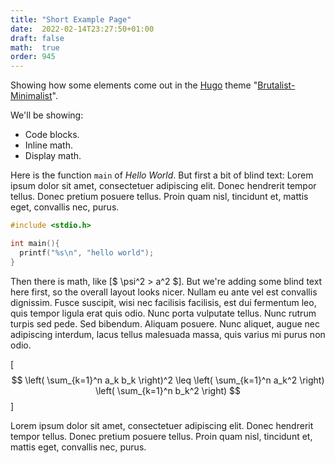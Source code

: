 ```yaml
---
title: "Short Example Page"
date:  2022-02-14T23:27:50+01:00
draft: false
math:  true
order: 945
---
```


Showing how some elements come out in the [Hugo][] theme
"[Brutalist-Minimalist][bm]".

  [bm]:   https://brutalist-minimalist.glitzersachen.de
  [hugo]: https://gohugo.io/

<!--more-->
We'll be showing:

- Code blocks.
- Inline math.
- Display math.

Here is the function ```main``` of *Hello World*.  But first a bit of
blind text: Lorem ipsum dolor sit amet, consectetuer adipiscing elit.
Donec hendrerit tempor tellus.  Donec pretium posuere tellus.  Proin
quam nisl, tincidunt et, mattis eget, convallis nec, purus.

```C
#include <stdio.h>

int main(){
  printf("%s\n", "hello world");
}
```

Then there is math, like [$ \psi^2 > a^2 $]. But we're adding some
blind text here first, so the overall layout looks nicer. Nullam eu
ante vel est convallis dignissim.  Fusce suscipit, wisi nec facilisis
facilisis, est dui fermentum leo, quis tempor ligula erat quis odio.
Nunc porta vulputate tellus.  Nunc rutrum turpis sed pede.  Sed
bibendum.  Aliquam posuere. Nunc aliquet, augue nec adipiscing
interdum, lacus tellus malesuada massa, quis varius mi purus non odio.

[$$
  \left( \sum_{k=1}^n a_k b_k \right)^2 \leq \left( \sum_{k=1}^n a_k^2 \right) \left( \sum_{k=1}^n b_k^2 \right)
$$]

Lorem ipsum dolor sit amet, consectetuer adipiscing elit.  Donec
hendrerit tempor tellus.  Donec pretium posuere tellus.  Proin quam
nisl, tincidunt et, mattis eget, convallis nec, purus.

